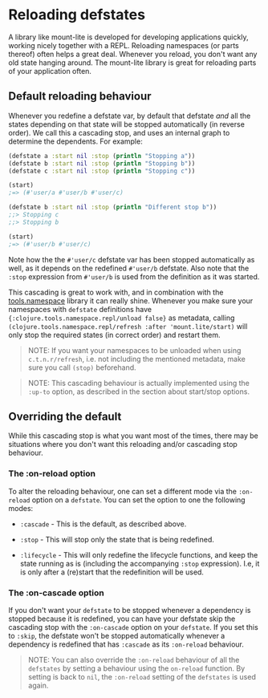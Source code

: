 # Reloading defstates

A library like mount-lite is developed for developing applications quickly, working nicely together with a REPL.
Reloading namespaces (or parts thereof) often helps a great deal.
Whenever you reload, you don't want any old state hanging around.
The mount-lite library is great for reloading parts of your application often.

## Default reloading behaviour

Whenever you redefine a defstate var, by default that defstate _and_ all the states depending on that state will be stopped automatically (in reverse order).
We call this a cascading stop, and uses an internal graph to determine the dependents.
For example:

```clj
(defstate a :start nil :stop (println "Stopping a"))
(defstate b :start nil :stop (println "Stopping b"))
(defstate c :start nil :stop (println "Stopping c"))

(start)
;=> (#'user/a #'user/b #'user/c)

(defstate b :start nil :stop (println "Different stop b"))
;;> Stopping c
;;> Stopping b

(start)
;=> (#'user/b #'user/c)
```

Note how the the `#'user/c` defstate var has been stopped automatically as well, as it depends on the redefined `#'user/b` defstate.
Also note that the `:stop` expression from `#'user/b` is used from the definition as it was started.

This cascading is great to work with, and in combination with the [tools.namespace](https://github.com/clojure/tools.namespace) library it can really shine.
Whenever you make sure your namespaces with `defstate` definitions have `{:clojure.tools.namespace.repl/unload false}` as metadata, calling `(clojure.tools.namespace.repl/refresh :after 'mount.lite/start)` will only stop the required states (in correct order) and restart them.

> NOTE: If you want your namespaces to be unloaded when using `c.t.n.r/refresh`, i.e. not including the mentioned metadata, make sure you call `(stop)` beforehand.

> NOTE: This cascading behaviour is actually implemented using the `:up-to` option, as described in the section about start/stop options.

## Overriding the default

While this cascading stop is what you want most of the times, there may be situations where you don't want this reloading and/or cascading stop behaviour.

### The :on-reload option

To alter the reloading behaviour, one can set a different mode via the `:on-reload` option on a `defstate`. You can set the option to one the following modes:

* `:cascade` - This is the default, as described above.

* `:stop` - This will stop only the state that is being redefined.

* `:lifecycle` -  This will only redefine the lifecycle functions, and keep the state running as is (including the accompanying `:stop` expression). I.e, it is only after a (re)start that the redefinition will be used.

### The :on-cascade option

If you don't want your `defstate` to be stopped whenever a dependency is stopped because it is redefined, you can have your defstate skip the cascading stop with the `:on-cascade` option on your `defstate`.
If you set this to `:skip`, the defstate won't be stopped automatically whenever a dependency is redefined that has `:cascade` as its `:on-reload` behaviour.

> NOTE: You can also override the `:on-reload` behaviour of all the `defstates` by setting a behaviour using the `on-reload` function. By setting is back to `nil`, the `:on-reload` setting of the `defstates` is used again.
